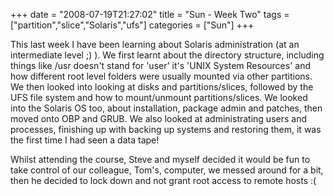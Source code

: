 +++
date = "2008-07-19T21:27:02"
title = "Sun - Week Two"
tags = ["partition","slice","Solaris","ufs"]
categories = ["Sun"]
+++

This last week I have been learning about Solaris administration (at an intermediate level ;) ).
We first learnt about the directory structure, including things like /usr doesn't stand for 'user' it's 'UNIX System Resources' and how different root level folders were usually mounted via other partitions.
We then looked into looking at disks and partitions/slices, followed by the UFS file system and how to mount/unmount partitions/slices.
We looked into the Solaris OS too, about installation, package admin and patches, then moved onto OBP and GRUB. We also looked at administrating users and processes, finishing up with backing up systems and restoring them, it was the first time I had seen a data tape!

Whilst attending the course, Steve and myself decided it would be fun to take control of our colleague, Tom's, computer, we messed around for a bit, then he decided to lock down and not grant root access to remote hosts :(
